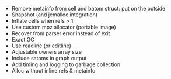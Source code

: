 * Remove metainfo from cell and batom struct: put on the outside
* Snapshot (and jemalloc integration)
* Inflate cells when refs > 1
* Use custom mpz allocator (portable image)
* Recover from parser error instead of exit
* Exact GC
* Use readline (or editline)
* Adjustable owners array size
* Include satoms in graph output
* Add timing and logging to garbage collection
* Alloc without inline refs & metainfo
